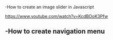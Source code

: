 -How to create an image slider in Javascript

https://www.youtube.com/watch?v=KcdBOoK3Pfw

-How to create navigation menu 
-

